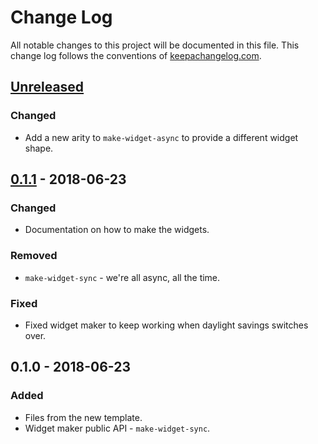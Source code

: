 # Change Log
All notable changes to this project will be documented in this file. This change log follows the conventions of [keepachangelog.com](http://keepachangelog.com/).

## [Unreleased]
### Changed
- Add a new arity to `make-widget-async` to provide a different widget shape.

## [0.1.1] - 2018-06-23
### Changed
- Documentation on how to make the widgets.

### Removed
- `make-widget-sync` - we're all async, all the time.

### Fixed
- Fixed widget maker to keep working when daylight savings switches over.

## 0.1.0 - 2018-06-23
### Added
- Files from the new template.
- Widget maker public API - `make-widget-sync`.

[Unreleased]: https://github.com/your-name/clojure-http-server/compare/0.1.1...HEAD
[0.1.1]: https://github.com/your-name/clojure-http-server/compare/0.1.0...0.1.1
